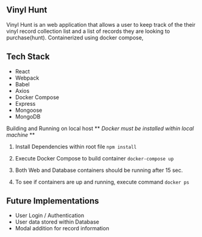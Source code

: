 Vinyl Hunt 
---
Vinyl Hunt is an web application that allows a user to keep track of the their vinyl record collection list and a list of records they are looking to purchase(hunt). Containerized using docker compose,

Tech Stack
---
- React
- Webpack
- Babel
- Axios
- Docker Compose
- Express
- Mongoose
- MongoDB

Building and Running on local host
  ** *Docker must be installed within local machine* **
  1. Install Dependencies within root file
   `npm install`

  2. Execute Docker Compose to build container 
   `docker-compose up` 
  3. Both Web and Database containers should be running after 15 sec.
  4. To see if containers are up and running, execute command 
   `docker ps`


Future Implementations
---
- User Login / Authentication 
- User data stored within Database
- Modal addition for record information
